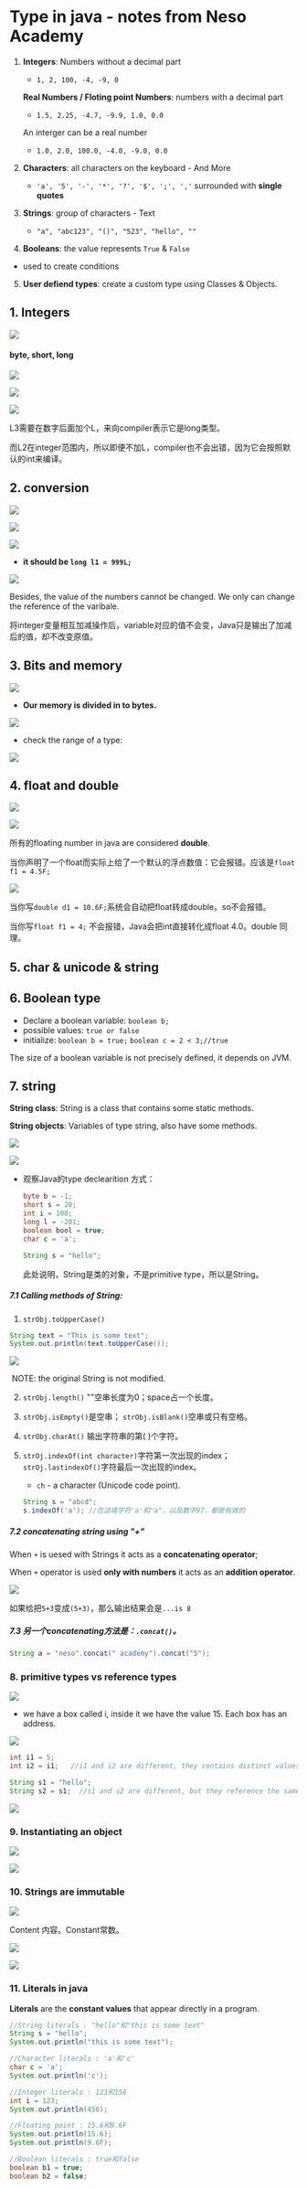 # Type in java - notes from Neso Academy

1. **Integers**: Numbers without a decimal part

   * `1, 2, 100, -4, -9, 0`

   **Real Numbers / Floting point Numbers**: numbers with a decimal part

   *  `1.5, 2.25, -4.7, -9.9, 1.0, 0.0`

   An interger can be a real number

   * `1.0, 2.0, 100.0, -4.0, -9.0, 0.0`

2. **Characters**: all characters on the keyboard - And More

   * `'a', '5', '-', '*', '?', '$', ';', ','`  surrounded with **single quotes**

3. **Strings**: group of characters - Text

   * `"a", "abc123", "()", "523", "hello", ""`

4. **Booleans**: the value represents `True` & `False`
   
* used to create conditions
   
5. **User defiend types**: create a custom type using Classes & Objects.

## 1. Integers

![](imgs/c402_int1.png)

#### byte, short, long

![](imgs/c402_byte1.png)

![](imgs/c402_short1.png)

![](imgs/c402_long1.png)

L3需要在数字后面加个L，来向compiler表示它是long类型。

而L2在integer范围内，所以即便不加L，compiler也不会出错，因为它会按照默认的int来编译。

## 2. conversion

![](imgs/c402_conversion.png)

![](imgs/c402_conversion2.png)

![](imgs/c402_conversion3.png)

* **it should be `long l1 = 999L;`**

![](imgs/c402_conversion4.png)

Besides, the value of the numbers cannot be changed. We only can change the reference of the varibale.

将integer变量相互加减操作后，variable对应的值不会变，Java只是输出了加减后的值，却不改变原值。

## 3. Bits and memory

![](imgs/c403_bits_&_memory1.png)

* **Our memory is divided in to bytes.**

![](imgs/c403_bits_&_memory3.png)

* check the range of a type:

![](imgs/c403_bits_&_memory4.png)

## 4. float and double

![](imgs/c404_float2.png)

![](imgs/c404_float1.png)

所有的floating number in java are considered **double**. 

当你声明了一个float而实际上给了一个默认的浮点数值：它会报错。应该是`float f1 = 4.5F;`

![](imgs/c404_float3.png)

当你写`double d1 = 10.6F;`系统会自动把float转成double。so不会报错。

当你写`float f1 = 4;` 不会报错，Java会把int直接转化成float 4.0。double 同理。

## 5. char & unicode & string

## 6. Boolean type

* Declare a boolean variable: `boolean b;`
* possible values: `true or false`
* initialize: `boolean b = true;` `boolean c = 2 < 3;//true`

The size of a boolean variable is not precisely defined, it depends on JVM.

## 7. string

**String class**: String is a class that contains some static methods.

**String objects**: Variables of type string, also have some methods.

![](imgs/c405_string1.png)

![](imgs/c405_string2.png)

* 观察Java的type declearition 方式：

  ```java
  byte b = -1;
  short s = 20;
  int i = 100;
  long l = -201;
  boolean bool = true;
  char c = 'a';
  
  String s = "hello";
  ```

  此处说明，String是类的对象，不是primitive type，所以是String。

##### **7.1 Calling methods of String:**

1. `strObj.toUpperCase()`

```java
String text = "This is some text";
System.out.println(text.toUpperCase());
```

![](imgs/c405_string3.png)

​	NOTE: the original String is not modified.

2. `strObj.length()` ""空串长度为0；space占一个长度。

3. `strObj.isEmpty()`是空串； `strObj.isBlank()`空串或只有空格。

4. `strObj.charAt()` 输出字符串的第( )个字符。

5. `strOj.indexOf(int character)`字符第一次出现的index；   `strOj.lastindexOf()`字符最后一次出现的index。

   * `ch` - a character (Unicode code point).

   ```java
   String s = "abcd";
   s.indexOf('a'); //在这填字符'a'和"a"，以及数字97，都是有效的
   ```

##### 7.2 concatenating string using "+"

When `+` is uesed with Strings it acts as a **concatenating operator**;

When `+` operator is used **only with numbers** it acts as an **addition operator**.

![](imgs/c405_string4.png)

如果给把`5+3`变成`(5+3)`，那么输出结果会是`...is 8`

##### 7.3 另一个concatenating方法是：`.concat()`。

```java
String a = "neso".concat(" academy").concat("5");
```

### 8. primitive types vs reference types

![](imgs/c406_primitive0.png)

* we have a box called i, inside it we have the value 15. Each box has an address.

![](imgs/c406_primitive1.png)

```java
int i1 = 5;
int i2 = i1;   //i1 and i2 are different, they contains distinct values.

String s1 = "hello";
String s2 = s1;  //s1 and s2 are different, but they reference the same value.
```

![](imgs/c406_primitive2.png)

### 9. Instantiating an object

![](imgs/c407_instantiate1.png)

![](imgs/c407_instantiate2.png)

### 10. Strings are immutable 

![](imgs/c408_immutable1.png)

Content 内容。Constant常数。

![](imgs/c408_immutable2.png)

![](imgs/c408_immutable3.png)

### 11. Literals in java

**Literals** are the **constant values** that appear directly in a program.

```java
//String literals : "hello"和"this is some text"
String s = "hello";
System.out.println("this is some text");

//Character literals : 'a'和'c'
char c = 'a';
System.out.println('c');

//Integer literals : 123和156
int i = 123;
System.out.println(456);

//Floating point : 15.6和9.6F
System.out.println(15.6);
System.out.println(9.6F);

//Boolean literals : true和false
boolean b1 = true;
boolean b2 = false;
```


